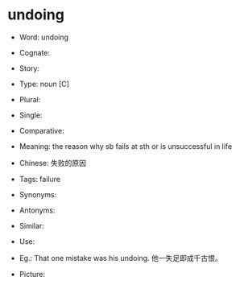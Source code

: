 # undoing

- Word: undoing
- Cognate: 
- Story: 

- Type: noun [C]
- Plural: 
- Single: 
- Comparative: 
- Meaning: the reason why sb fails at sth or is unsuccessful in life
- Chinese: 失败的原因
- Tags: failure
- Synonyms: 
- Antonyms: 
- Similar: 
- Use: 
- Eg.: That one mistake was his undoing. 他一失足即成千古恨。
- Picture: 

